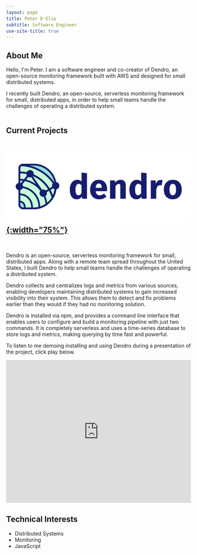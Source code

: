 ```yaml
---
layout: page
title: Peter D'Elia
subtitle: Software Engineer
use-site-title: true
---
```


## About Me

Hello, I'm Peter. I am a software engineer and co-creator of Dendro, an open-source monitoring framework built with AWS and designed for small distributed systems. 

I recently built Dendro, an open-source, serverless monitoring framework for small, distributed apps, in order to help small teams handle the challenges of operating a distributed system.
<br>
<br>

## Current Projects

## [![Dendro](/img/logo_with_text_aside.png){:width="75%"}](https://getdendro.com)

<br>

Dendro is an open-source, serverless monitoring framework for small, distributed apps. Along with a remote team spread throughout the United States, I built Dendro to help small teams handle the challenges of operating a distributed system.

Dendro collects and centralizes logs and metrics from various sources, enabling developers maintaining distributed systems to gain increased visibility into their system. This allows them to detect and fix problems earlier than they would if they had no monitoring solution.

Dendro is installed via npm, and provides a command line interface that enables users to configure and build a monitoring pipeline with just two commands. It is completely serverless and uses a time-series database to store logs and metrics, making querying by time fast and powerful.

To listen to me demoing installing and using Dendro during a presentation of the project, click play below.

<div class="talk">
  <iframe width="100%" height="389" src="https://www.youtube.com/embed/LukfwxWKkkA?start=2107" title="YouTube video player" frameborder="0" allow="accelerometer; autoplay; clipboard-write; encrypted-media; gyroscope; picture-in-picture" allowfullscreen></iframe>
</div>

## Technical Interests

- Distributed Systems
- Monitoring
- JavaScript
